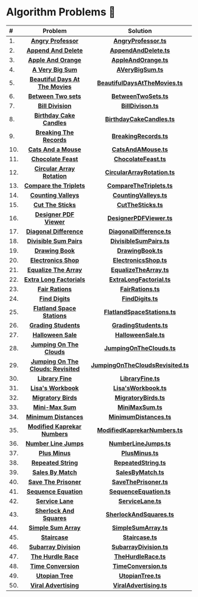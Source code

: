 # Algorithm Problems :100:

| #   | Problem | Solution |
| :-- | :-------------------------------------------------------------------------------------------------------------------------------------: | :---------------------------------------------------------------------------------------------------------------------------------: |
| 1. | **[Angry Professor](https://www.hackerrank.com/challenges/angry-professor/problem?isFullScreen=true)** | **[AngryProfessor.ts](https://github.com/MustafaYavas/algorithm-problems/blob/master/AngryProfessor.ts)**
| 2. | **[Append And Delete](https://www.hackerrank.com/challenges/append-and-delete/problem?isFullScreen=true)** | **[AppendAndDelete.ts](https://github.com/MustafaYavas/algorithm-problems/blob/master/AppendAndDelete.ts)** |
| 3. | **[Apple And Orange](https://www.hackerrank.com/challenges/apple-and-orange/problem?isFullScreen=true)** | **[AppleAndOrange.ts](https://github.com/MustafaYavas/algorithm-problems/blob/master/AppleAndOrange.ts)** |
| 4. | **[A Very Big Sum](https://www.hackerrank.com/challenges/a-very-big-sum/problem?isFullScreen=true)** | **[AVeryBigSum.ts](https://github.com/MustafaYavas/algorithm-problems/blob/master/AVeryBigSum.ts)** |
| 5. | **[Beautiful Days At The Movies](https://www.hackerrank.com/challenges/beautiful-days-at-the-movies/problem?isFullScreen=true)** | **[BeautifulDaysAtTheMovies.ts](https://github.com/MustafaYavas/algorithm-problems/blob/master/BeautifulDaysAtTheMovies.ts)** |
| 6. | **[Between Two sets](https://www.hackerrank.com/challenges/between-two-sets/problem?isFullScreen=true)** | **[BetweenTwoSets.ts](https://github.com/MustafaYavas/algorithm-problems/blob/master/BetweenTwoSets.ts)** |
| 7. | **[Bill Division](https://www.hackerrank.com/challenges/bon-appetit/problem?isFullScreen=true)** | **[BillDivison.ts](https://github.com/MustafaYavas/algorithm-problems/blob/master/BillDivison.ts)** |
| 8. | **[Birthday Cake Candles](https://www.hackerrank.com/challenges/birthday-cake-candles?isFullScreen=true)** | **[BirthdayCakeCandles.ts](https://github.com/MustafaYavas/algorithm-problems/blob/master/BirthdayCakeCandles.ts)** |
| 9. | **[Breaking The Records](https://www.hackerrank.com/challenges/breaking-best-and-worst-records/problem?isFullScreen=true)** | **[BreakingRecords.ts](https://github.com/MustafaYavas/algorithm-problems/blob/master/BreakingRecords.ts)** |
| 10. | **[Cats And a Mouse](https://www.hackerrank.com/challenges/cats-and-a-mouse/problem?isFullScreen=true)** | **[CatsAndAMouse.ts](https://github.com/MustafaYavas/algorithm-problems/blob/master/CatsAndAMouse.ts)** |
| 11. | **[Chocolate Feast](https://www.hackerrank.com/challenges/chocolate-feast/problem?isFullScreen=true)** | **[ChocolateFeast.ts](https://github.com/MustafaYavas/algorithm-problems/blob/master/ChocolateFeast.ts)** |
| 12. | **[Circular Array Rotation](https://www.hackerrank.com/challenges/circular-array-rotation/problem?isFullScreen=true)**  | **[CircularArrayRotation.ts](https://github.com/MustafaYavas/algorithm-problems/blob/master/CircularArrayRotation.ts)** |
| 13. | **[Compare the Triplets](https://www.hackerrank.com/challenges/compare-the-triplets/problem?isFullScreen=true)** | **[CompareTheTriplets.ts](https://github.com/MustafaYavas/algorithm-problems/blob/master/CompareTheTriplets.ts)** |
| 14. | **[Counting Valleys](https://www.hackerrank.com/challenges/counting-valleys/problem?isFullScreen=true)** | **[CountingValleys.ts](https://github.com/MustafaYavas/algorithm-problems/blob/master/CountingValleys.ts)** |
| 15. | **[Cut The Sticks](https://www.hackerrank.com/challenges/cut-the-sticks/problem?isFullScreen=true)** | **[CutTheSticks.ts](https://github.com/MustafaYavas/algorithm-problems/blob/master/CutTheSticks.ts)**   |
| 16. | **[Designer PDF Viewer](https://www.hackerrank.com/challenges/designer-pdf-viewer/problem?isFullScreen=true)** | **[DesignerPDFViewer.ts](https://github.com/MustafaYavas/algorithm-problems/blob/master/DesignerPDFViewer.ts)** |
| 17. | **[Diagonal Difference](https://www.hackerrank.com/challenges/diagonal-difference/problem?isFullScreen=true)** | **[DiagonalDifference.ts](https://github.com/MustafaYavas/algorithm-problems/blob/master/DiagonalDifference.ts)** |
| 18. | **[Divisible Sum Pairs](https://www.hackerrank.com/challenges/divisible-sum-pairs/problem?isFullScreen=true)** | **[DivisibleSumPairs.ts](https://github.com/MustafaYavas/algorithm-problems/blob/master/DivisibleSumPairs.ts)** |
| 19. | **[Drawing Book](https://www.hackerrank.com/challenges/drawing-book/problem?isFullScreen=true)**  | **[DrawingBook.ts](https://github.com/MustafaYavas/algorithm-problems/blob/master/DrawingBook.ts)** |
| 20. | **[Electronics Shop](https://www.hackerrank.com/challenges/electronics-shop/problem?isFullScreen=true)** | **[ElectronicsShop.ts](https://github.com/MustafaYavas/algorithm-problems/blob/master/ElectronicsShop.ts)** |
| 21. | **[Equalize The Array](https://www.hackerrank.com/challenges/equality-in-a-array/problem?isFullScreen=true)** | **[EqualizeTheArray.ts](https://github.com/MustafaYavas/algorithm-problems/blob/master/EqualizeTheArray.ts)** |
| 22. | **[Extra Long Factorials](https://www.hackerrank.com/challenges/extra-long-factorials/problem?isFullScreen=true)** | **[ExtraLongFactorial.ts](https://github.com/MustafaYavas/algorithm-problems/blob/master/ExtraLongFactorial.ts)** |
| 23. | **[Fair Rations](https://www.hackerrank.com/challenges/fair-rations/problem?isFullScreen=true)** | **[FairRations.ts](https://github.com/MustafaYavas/algorithm-problems/blob/master/FairRations.ts)** |
| 24. | **[Find Digits](https://www.hackerrank.com/challenges/find-digits/problem?isFullScreen=true)** | **[FindDigits.ts](https://github.com/MustafaYavas/algorithm-problems/blob/master/FindDigits.ts)** |
| 25. | **[Flatland Space Stations](https://www.hackerrank.com/challenges/flatland-space-stations/problem?isFullScreen=true)** | **[FlatlandSpaceStations.ts](https://github.com/MustafaYavas/algorithm-problems/blob/master/FindFlatlandSpaceStationsigits.ts)** |
| 26. | **[Grading Students](https://www.hackerrank.com/challenges/grading/problem?isFullScreen=true)** | **[GradingStudents.ts](https://github.com/MustafaYavas/algorithm-problems/blob/master/GradingStudents.ts)** |
| 27. | **[Halloween Sale](https://www.hackerrank.com/challenges/halloween-sale/problem?isFullScreen=true)** | **[HalloweenSale.ts](https://github.com/MustafaYavas/algorithm-problems/blob/master/HalloweenSale.ts)** |
| 28. | **[Jumping On The Clouds](https://www.hackerrank.com/challenges/jumping-on-the-clouds/problem?isFullScreen=true)** | **[JumpingOnTheClouds.ts](https://github.com/MustafaYavas/algorithm-problems/blob/master/JumpingOnTheClouds.ts)** |
| 29. | **[Jumping On The Clouds: Revisited](https://www.hackerrank.com/challenges/jumping-on-the-clouds-revisited/problem?isFullScreen=true)** | **[JumpingOnTheCloudsRevisited.ts](https://github.com/MustafaYavas/algorithm-problems/blob/master/JumpingOnTheCloudsRevisited.ts)** |
| 30. | **[Library Fine](https://www.hackerrank.com/challenges/library-fine/problem?isFullScreen=true)** | **[LibraryFine.ts](https://github.com/MustafaYavas/algorithm-problems/blob/master/LibraryFine.ts)** |
| 31. | **[Lisa's Workbook](https://www.hackerrank.com/challenges/lisa-workbook/problem?isFullScreen=true)** | **[Lisa'sWorkbook.ts](https://github.com/MustafaYavas/algorithm-problems/blob/master/Lisa'sWorkbook.ts)** |
| 32. | **[Migratory Birds](https://www.hackerrank.com/challenges/migratory-birds?isFullScreen=true)** | **[MigratoryBirds.ts](https://github.com/MustafaYavas/algorithm-problems/blob/master/MigratoryBirds.ts)** |
| 33. | **[Mini-Max Sum](https://www.hackerrank.com/challenges/mini-max-sum/problem?isFullScreen=true)** | **[MiniMaxSum.ts](https://github.com/MustafaYavas/algorithm-problems/blob/master/MiniMaxSum.ts)** |
| 34. | **[Minimum Distances](https://www.hackerrank.com/challenges/minimum-distances/problem?isFullScreen=true)** | **[MinimumDistances.ts](https://github.com/MustafaYavas/algorithm-problems/blob/master/MinimumDistances.ts)** |
| 35. | **[Modified Kaprekar Numbers](https://www.hackerrank.com/challenges/kaprekar-numbers/problem?isFullScreen=true)** | **[ModifiedKaprekarNumbers.ts](https://github.com/MustafaYavas/algorithm-problems/blob/master/ModifiedKaprekarNumbers.ts)** |
| 36. | **[Number Line Jumps](https://www.hackerrank.com/challenges/kangaroo/problem?isFullScreen=true)**  |  **[NumberLineJumps.ts](https://github.com/MustafaYavas/algorithm-problems/blob/master/NumberLineJumps.ts)** |
| 37. | **[Plus Minus](https://www.hackerrank.com/challenges/plus-minus/problem?isFullScreen=true)** | **[PlusMinus.ts](https://github.com/MustafaYavas/algorithm-problems/blob/master/PlusMinus.ts)** |
| 38. | **[Repeated String](https://www.hackerrank.com/challenges/repeated-string/problem?isFullScreen=true)** | **[RepeatedString.ts](https://github.com/MustafaYavas/algorithm-problems/blob/master/RepeatedString.ts)** |
| 39. | **[Sales By Match](https://www.hackerrank.com/challenges/sock-merchant?isFullScreen=true)** | **[SalesByMatch.ts](https://github.com/MustafaYavas/algorithm-problems/blob/master/SalesByMatch.ts)** |
| 40. | **[Save The Prisoner](https://www.hackerrank.com/challenges/save-the-prisoner/problem?isFullScreen=true)** | **[SaveThePrisoner.ts](https://github.com/MustafaYavas/algorithm-problems/blob/master/SaveThePrisoner.ts)** |
| 41. | **[Sequence Equation](https://www.hackerrank.com/challenges/permutation-equation/problem?isFullScreen=true)** | **[SequenceEquation.ts](https://github.com/MustafaYavas/algorithm-problems/blob/master/SequenceEquation.ts)** |
| 42. | **[Service Lane](https://www.hackerrank.com/challenges/service-lane/problem?isFullScreen=true)** | **[ServiceLane.ts](https://github.com/MustafaYavas/algorithm-problems/blob/master/ServiceLane.ts)** |
| 43. | **[Sherlock And Squares](https://www.hackerrank.com/challenges/sherlock-and-squares/problem?isFullScreen=true)** | **[SherlockAndSquares.ts](https://github.com/MustafaYavas/algorithm-problems/blob/master/SherlockAndSquares.ts)** |
| 44. | **[Simple Sum Array](https://www.hackerrank.com/challenges/simple-array-sum/problem?isFullScreen=true)** | **[SimpleSumArray.ts](https://github.com/MustafaYavas/algorithm-problems/blob/master/SimpleArraySum.ts)** |
| 45. | **[Staircase](https://www.hackerrank.com/challenges/staircase?isFullScreen=true)** | **[Staircase.ts](https://github.com/MustafaYavas/algorithm-problems/blob/master/Staircase.ts)** |
| 46. | **[Subarray Division](https://www.hackerrank.com/challenges/the-birthday-bar/problem?isFullScreen=true)** | **[SubarrayDivision.ts](https://github.com/MustafaYavas/algorithm-problems/blob/master/SubarrayDivision.ts)** |
| 47. | **[The Hurdle Race](https://www.hackerrank.com/challenges/the-hurdle-race/problem?isFullScreen=true)** | **[TheHurdleRace.ts](https://github.com/MustafaYavas/algorithm-problems/blob/master/TheHurdleRace.ts)** |
| 48. | **[Time Conversion](https://www.hackerrank.com/challenges/time-conversion/problem?isFullScreen=true)**  |  **[TimeConversion.ts](https://github.com/MustafaYavas/algorithm-problems/blob/master/TimeConversion.ts)** |
| 49. | **[Utopian Tree](https://www.hackerrank.com/challenges/utopian-tree/problem?isFullScreen=true)** |  **[UtopianTree.ts](https://github.com/MustafaYavas/algorithm-problems/blob/master/UtopianTree.ts)** |
| 50. | **[Viral Advertising](https://www.hackerrank.com/challenges/strange-advertising/problem?isFullScreen=true)** | **[ViralAdvertising.ts](https://github.com/MustafaYavas/algorithm-problems/blob/master/ViralAdvertising.ts)** |